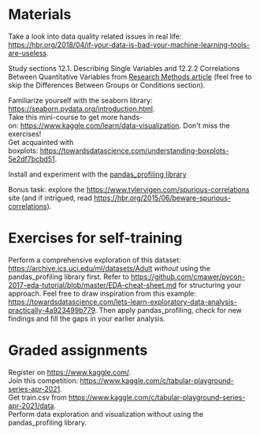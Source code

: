 # Materials
Take a look into data quality related issues in real life: https://hbr.org/2018/04/if-your-data-is-bad-your-machine-learning-tools-are-useless.  

Study sections 12.1. Describing Single Variables and 12.2.2 Correlations Between Quantitative Variables from [Research Methods article](https://saylordotorg.github.io/text_research-methods-in-psychology/) (feel free to skip the Differences Between Groups or Conditions section).   

Familiarize yourself with the seaborn library: https://seaborn.pydata.org/introduction.html.  
Take this mini-course to get more hands-on: https://www.kaggle.com/learn/data-visualization. Don't miss the exercises!  
Get acquainted with boxplots: https://towardsdatascience.com/understanding-boxplots-5e2df7bcbd51.  

Install and experiment with the [pandas_profiling library](https://pandas-profiling.github.io/pandas-profiling/docs/master/rtd/pages/introduction.html)

Bonus task: explore the https://www.tylervigen.com/spurious-correlations site (and if intrigued, read https://hbr.org/2015/06/beware-spurious-correlations).

# Exercises for self-training
Perform a comprehensive exploration of this dataset: https://archive.ics.uci.edu/ml/datasets/Adult _without_ using the pandas_profiling library first. Refer to https://github.com/cmawer/pycon-2017-eda-tutorial/blob/master/EDA-cheat-sheet.md for structuring your approach. Feel free to draw inspiration from this example: https://towardsdatascience.com/lets-learn-exploratory-data-analysis-practically-4a923499b779.
Then apply pandas_profiling, check for new findings and fill the gaps in your earlier analysis.

# Graded assignments
Register on https://www.kaggle.com/.  
Join this competition: https://www.kaggle.com/c/tabular-playground-series-apr-2021.   
Get train.csv from https://www.kaggle.com/c/tabular-playground-series-apr-2021/data.  
Perform data exploration and visualization without using the pandas_profiling library.
